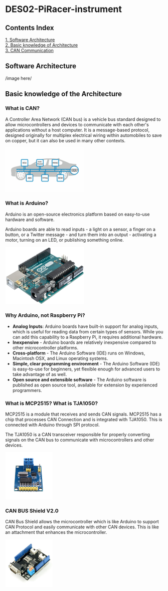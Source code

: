 # DES02-PiRacer-instrument
## Contents Index
[1. Software Architecture](#software-architecture)  
[2. Basic knowledge of Architecture](#basics-knowledge-of-the-architecture)  
[3. CAN Communication](./docs/CAN-Communication.md)  

## Software Architecture
/image here/
## Basic knowledge of the Architecture
### What is CAN?
A Controller Area Network (CAN bus) is a vehicle bus standard designed to allow microcontrollers and devices to communicate with each other's applications without a host computer. It is a message-based protocol, designed originally for multiplex electrical wiring within automobiles to save on copper, but it can also be used in many other contexts.

<img src="./imgs/CAN.png" alt="CAN" width="50%" height="50%">

### What is Arduino?
Arduino is an open-source electronics platform based on easy-to-use hardware and software.

Arduino boards are able to read inputs - a light on a sensor, a finger on a button, or a Twitter message - and turn them into an output - activating a motor, turning on an LED, or publishing something online.

<img src="./imgs/Arduino.png" alt="CAN" width="50%" height="50%">

### Why Arduino, not Raspberry Pi?

- **Analog Inputs**: Arduino boards have built-in support for analog inputs, which is useful for reading data from certain types of sensors. While you can add this capability to a Raspberry Pi, it requires additional hardware.
- **Inexpensive** - Arduino boards are relatively inexpensive compared to other microcontroller platforms.
- **Cross-platform** - The Arduino Software (IDE) runs on Windows, Macintosh OSX, and Linux operating systems.
- **Simple, clear programming environment** - The Arduino Software (IDE) is easy-to-use for beginners, yet flexible enough for advanced users to take advantage of as well.
- **Open source and extensible software** - The Arduino software is published as open source tool, available for extension by experienced programmers.

### What is MCP2515? What is TJA1050?

MCP2515 is a module that receives and sends CAN signals. MCP2515 has a chip that processes CAN Connection and is integrated with TJA1050. This is connected with Arduino through SPI protocol.

The TJA1050 is a CAN transceiver responsible for properly converting signals on the CAN bus to communicate with microcontrollers and other devices.

<img src="./imgs/MCP2515.png" alt="CAN" width="30%" height="30%">

### ****CAN BUS Shield V2.0****

CAN Bus Shield allows the microcontroller which is like Arduino to support CAN Protocol and easily communicate with other CAN devices. This is like an attachment that enhances the microcontroller.

<img src="./imgs/CAN_BUS_Shieldv2.png" alt="CAN" width="30%" height="**30**%">

